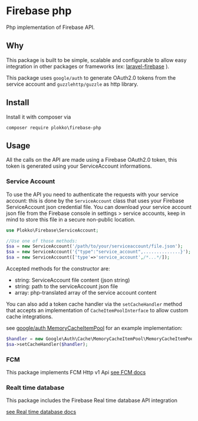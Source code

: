 # Firebase php
Php implementation of Firebase API.

## Why
This package is built to be simple, scalable and configurable to allow easy integration in other packages or frameworks (ex: [laravel-firebase](https://github.com/plokko/laravel-firebase) ).

This package uses `google/auth` to generate OAuth2.0 tokens from the service account and `guzzlehttp/guzzle` as http library.
## Install
Install it with composer via 

`composer require plokko\firebase-php`

## Usage
All the calls on the API are made using a Firebase OAuth2.0 token, this token is generated using your ServiceAccount informations.
### Service Account
To use the API you need to authenticate the requests with your service account:
this is done by the `ServiceAccount` class that uses your Firebase ServiceAccount json credential file.
You can download your service account json file from the Firebase console in settings > service accounts, keep in mind to store this file in a secure non-public location.
```php 
use Plokko\Firebase\ServiceAccount;

//Use one of those methods:
$sa = new ServiceAccount('/path/to/your/serviceaccount/file.json');
$sa = new ServiceAccount('{"type":"service_account",..............}');
$sa = new ServiceAccount(['type'=>'service_account',/*...*/]);
```
Accepted methods for the constructor are:
- string: ServiceAccount file content (json string)
- string: path to the serviceAccount json file
- array: php-translated array of the service account content

You can also add a token cache handler via the `setCacheHandler` method that accepts an implementation of `CacheItemPoolInterface` to allow custom cache integrations.

see [google/auth MemoryCacheItemPool](https://github.com/google/google-auth-library-php/blob/master/src/Cache/MemoryCacheItemPool.php) for an example implementation:
```php
$handler = new Google\Auth\Cache\MemoryCacheItemPool\MemoryCacheItemPool();
$sa->setCacheHandler($handler);
```

### FCM
This package implements FCM Http v1 Api
[see FCM docs](docs/FCM.md)


### Realt time database 
This package includes the Firebase Real time database API integration

[see Real time database docs](docs/DB.md)
